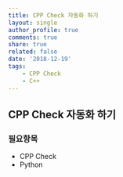 ```yaml
---
title: CPP Check 자동화 하기
layout: single
author_profile: true
comments: true
share: true
related: false
date: '2018-12-19'
tags:
    - CPP Check
    - C++
---
```


## CPP Check 자동화 하기

### 필요항목
* CPP Check
* Python
